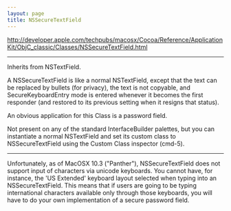 ```yaml
---
layout: page
title: NSSecureTextField
---
```


http://developer.apple.com/techpubs/macosx/Cocoa/Reference/ApplicationKit/ObjC_classic/Classes/NSSecureTextField.html

----

Inherits from NSTextField.

A NSSecureTextField is like a normal NSTextField, except that the text can be replaced by bullets (for privacy), the text is not copyable, and SecureKeyboardEntry mode is entered whenever it becomes the first responder (and restored to its previous setting when it resigns that status).

An obvious application for this Class is a password field.

Not present on any of the standard InterfaceBuilder palettes, but you can instantiate a normal NSTextField and set its custom class to NSSecureTextField using the Custom Class inspector (cmd-5).

----

Unfortunately, as of MacOSX 10.3 ("Panther"), NSSecureTextField does not support input of characters via unicode keyboards. You cannot have, for instance,  the 'US Extended' keyboard layout selected when typing into an NSSecureTextField. This means that if users are going to be typing international characters available only through those keyboards, you will have to do your own implementation of a secure password field.


